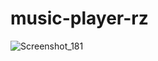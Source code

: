 # music-player-rz
![Screenshot_181](https://github.com/user-attachments/assets/99fed403-523c-4b28-bd43-a7d64d028d5b)
